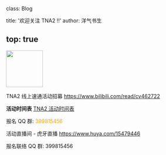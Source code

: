class: Blog

title: '欢迎关注 TNA2 !!'
author: 洋气书生

top: true
---

<img src='http://img4ye.oss-cn-hangzhou.aliyuncs.com/tna/activities/tna2-d7ecff.png' style='width: 100px;' />

TNA2 线上速通活动招募
https://www.bilibili.com/read/cv462722

**活动时间表**
[TNA2 活动时间表](/Activity/tna2.html#schedule)

报名 QQ 群: <span style='color: orange'>399815456</span>

活动直播间 - 虎牙直播
https://www.huya.com/15479446

报名联络 QQ 群: 399815456